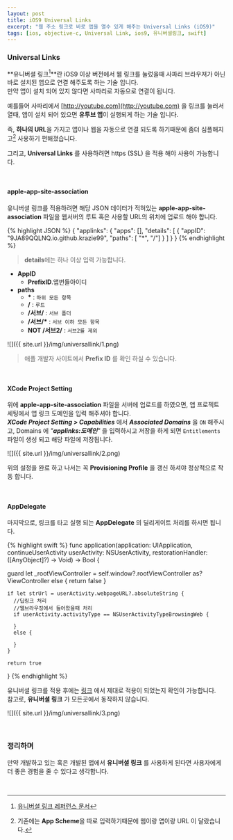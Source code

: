```yaml
---
layout: post
title: iOS9 Universal Links
excerpt: "웹 주소 링크로 바로 앱을 열수 있게 해주는 Universal Links (iOS9)"
tags: [ios, objective-c, Universal Link, ios9, 유니버셜링크, swift]
---
```


### Universal Links

**유니버셜 링크[^1]**란 iOS9 이상 버전에서 웹 링크를 눌렀을때 사파리 브라우져가 아닌 바로 설치된 앱으로 연결 해주도록 하는 기술 입니다.  
만약 앱이 설치 되어 있지 않다면 사파리로 자동으로 연결이 됩니다.

예를들어 사파리에서 [http://youtube.com](http://youtube.com) 을 링크를 눌러서 열때, 앱이 설치 되어 있으면
**유투브 앱**이 실행되게 하는 기술 입니다.

즉, **하나의 URL**을 가지고 앱이나 웹을 자동으로 연결 되도록 하기때문에 좀더 심플해지고[^2] 사용하기 편해졌습니다.  

그리고, **Universal Links** 를 사용하려면 https (SSL) 을 적용 해야 사용이 가능합니다.

<br>

#### apple-app-site-association ####

유니버셜 링크를 적용하려면 해당 JSON 데이터가 적혀있는 **apple-app-site-association** 파일을 웹서버의 루트 혹은 사용할 URL의 위치에 업로드 해야 합니다.

{% highlight JSON %}
{
    "applinks": {
        "apps": [],
        "details": [
            {
                "appID": "9JA89QQLNQ.io.github.krazie99",
                "paths": [ "*", "/"]
            }
        ]
    }
}
{% endhighlight %}
> **details**에는 하나 이상 입력 가능합니다.

+ **AppID**
  - **PrefixID**.앱번들아이디  
+ **paths**
  - **\*** : ```하위 모든 항목```
  - **/** : ```루트```
  - **/서브/** : ```서브 폴더```
  - **/서브/\*** : ```서브 이하 모든 항목```
  - **NOT /서브2/** : ```서브2를 제외```

![]({{ site.url }}/img/universallink/1.png)      

> 애플 개발자 사이트에서 **Prefix ID** 를 확인 하실 수 있습니다.  

<br>

#### XCode Project Setting ####

위에 **apple-app-site-association** 파일을 서버에 업로드를 하였으면, 앱 프로젝트 세팅에서 앱 링크 도메인을 입력 해주셔야 합니다.  
***XCode Project Setting > Capabilities*** 에서 ***Associated Domains*** 을 ```ON``` 해주시고,
Domains 에 *"**applinks:도메인**"* 을 입력하시고 저장을 하게 되면 ```Entitlements``` 파일이 생성 되고 해당 파일에 저장됩니다.

![]({{ site.url }}/img/universallink/2.png)   

위의 설정을 완료 하고 나서는 꼭 **Provisioning Profile** 을 갱신 하셔야 정상적으로 작동 합니다.

<br>

#### AppDelegate ####

마지막으로, 링크를 타고 실행 되는 **AppDelegate** 의 딜리게이트 처리를 하시면 됩니다.

{% highlight swift %}
func application(application: UIApplication, continueUserActivity userActivity: NSUserActivity, restorationHandler: ([AnyObject]?) -> Void) -> Bool {

  guard let _rootViewController = self.window?.rootViewController as? ViewController else {
      return false
    }

    if let strUrl = userActivity.webpageURL?.absoluteString {
      //딥링크 처리  
      //웹브라우징에서 들어왔을때 처리
      if userActivity.activityType == NSUserActivityTypeBrowsingWeb {

      }
      else {

      }
    }

    return true
}
{% endhighlight %}

유니버셜 링크를 적용 후에는 [링크](https://search.developer.apple.com/appsearch-validation-tool/) 에서 제대로 적용이 되었는지 확인이 가능합니다.  
참고로, **유니버셜 링크** 가 모든곳에서 동작하지 않습니다.

![]({{ site.url }}/img/universallink/3.png)   

<br>

### 정리하며

만약 개발하고 있는 혹은 개발된 앱에서 **유니버셜 링크** 를 사용하게 된다면 사용자에게 더 좋은 경험을 줄 수 있다고 생각합니다.

<br>

[^1]: [유니버셜 링크 레퍼런스 문서](https://developer.apple.com/library/ios/documentation/General/Conceptual/AppSearch/UniversalLinks.html#//apple_ref/doc/uid/TP40016308-CH12-SW2)
[^2]: 기존에는 **App Scheme**을 따로 입력하기때문에 웹이랑 앱이랑 URL 이 달랐습니다.
